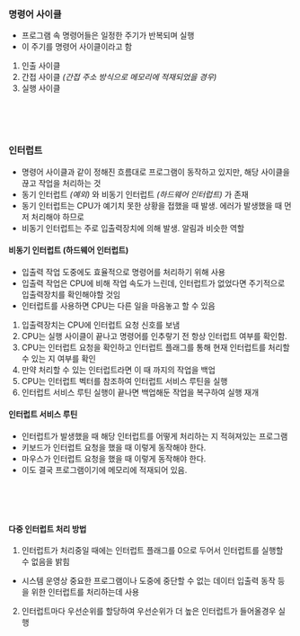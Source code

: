 ### 명령어 사이클

- 프로그램 속 명령어들은 일정한 주기가 반복되며 실행
- 이 주기를 명령어 사이클이라고 함
1. 인출 사이클
2. 간접 사이클 _(간접 주소 방식으로 메모리에 적재되었을 경우)_
3. 실행 사이클

<br><br><br>

### 인터럽트

- 명령어 사이클과 같이 정해진 흐름대로 프로그램이 동작하고 있지만, 해당 사이클을 끊고 작업을 처리하는 것
- 동기 인터럽트 _(예외)_ 와 비동기 인터럽트 _(하드웨어 인터럽트)_ 가 존재
- 동기 인터럽트는 CPU가 예기치 못한 상황을 접했을 때 발생. 에러가 발생했을 때 먼저 처리해야 하므로
- 비동기 인터럽트는 주로 입출력장치에 의해 발생. 알림과 비슷한 역할

#### 비동기 인터럽트 (하드웨어 인터럽트)

- 입출력 작업 도중에도 효율적으로 명령어를 처리하기 위해 사용
- 입출력 작업은 CPU에 비해 작업 속도가 느린데, 인터럽트가 없었다면 주기적으로 입출력장치를 확인해야할 것임
- 인터럽트를 사용하면 CPU는 다른 일을 마음놓고 할 수 있음

1. 입출력장치는 CPU에 인터럽트 요청 신호를 보냄 
2. CPU는 실행 사이클이 끝나고 명령어를 인추랗기 전 항상 인터럽트 여부를 확인함.
3. CPU는 인터럽트 요청을 확인하고 인터럽트 플래그를 통해 현재 인터럽트를 처리할 수 있는 지 여부를 확인
4. 만약 처리할 수 있는 인터럽트라면 이 때 까지의 작업을 백업
5. CPU는 인터럽트 벡터를 참조하여 인터럽트 서비스 루틴을 실행
6. 인터럽트 서비스 루틴 실행이 끝나면 백업해둔 작업을 복구하여 실행 재개

#### 인터럽트 서비스 루틴

- 인터럽트가 발생했을 때 해당 인터럽트를 어떻게 처리하는 지 적혀져있는 프로그램
- 키보드가 인터럽트 요청을 했을 때 이렇게 동작해야 한다.
- 마우스가 인터럽트 요청을 했을 때 이렇게 동작해야 한다.
- 이도 결국 프로그램이기에 메모리에 적재되어 있음.

<br><br><br>

#### 다중 인터럽트 처리 방법

1. 인터럽트가 처리중일 때에는 인터럽트 플래그를 0으로 두어서 인터럽트를 실행할 수 없음을 밝힘 
- 시스템 운영상 중요한 프로그램이나 도중에 중단할 수 없는 데이터 입출력 동작 등을 위한 인터럽트를 처리하는데 사용
2. 인터럽트마다 우선순위를 할당하여 우선순위가 더 높은 인터럽트가 들어올경우 실행